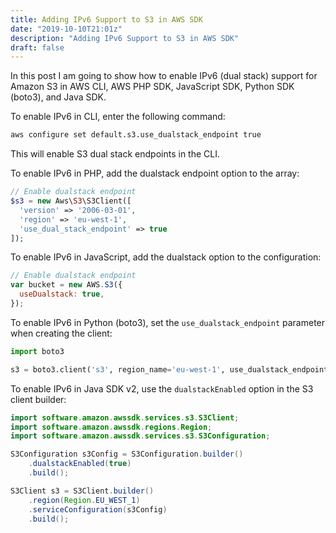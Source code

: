 ```yaml
---
title: Adding IPv6 Support to S3 in AWS SDK
date: "2019-10-10T21:01z"
description: "Adding IPv6 Support to S3 in AWS SDK"
draft: false
---
```


In this post I am going to show how to enable IPv6 (dual stack) support for Amazon S3 in AWS CLI, AWS PHP SDK, JavaScript SDK, Python SDK (boto3), and Java SDK.

To enable IPv6 in CLI, enter the following command:

```bash
aws configure set default.s3.use_dualstack_endpoint true
```

This will enable S3 dual stack endpoints in the CLI.

To enable IPv6 in PHP, add the dualstack endpoint option to the array:

```php
// Enable dualstack endpoint
$s3 = new Aws\S3\S3Client([
  'version' => '2006-03-01',
  'region' => 'eu-west-1',
  'use_dual_stack_endpoint' => true
]);
```

To enable IPv6 in JavaScript, add the dualstack option to the configuration:

```js
// Enable dualstack endpoint
var bucket = new AWS.S3({
  useDualstack: true,
});
```

To enable IPv6 in Python (boto3), set the `use_dualstack_endpoint` parameter when creating the client:

```python
import boto3

s3 = boto3.client('s3', region_name='eu-west-1', use_dualstack_endpoint=True)
```

To enable IPv6 in Java SDK v2, use the `dualstackEnabled` option in the S3 client builder:

```java
import software.amazon.awssdk.services.s3.S3Client;
import software.amazon.awssdk.regions.Region;
import software.amazon.awssdk.services.s3.S3Configuration;

S3Configuration s3Config = S3Configuration.builder()
    .dualstackEnabled(true)
    .build();

S3Client s3 = S3Client.builder()
    .region(Region.EU_WEST_1)
    .serviceConfiguration(s3Config)
    .build();
```
